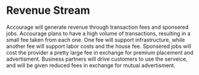 # Revenue Stream

Accourage will generate revenue through transaction fees and sponsered jobs. Accourage plans to have a high volume of transactions, resulting in a small fee taken from each one. One fee will support infrastructure, while another fee will support labor costs and the house fee. Sponsered jobs will cost the provider a pretty large fee in exchange for premium placement and advertisment. Business partners will drive customers to use the serveice, and will be given reduced fees in exchange for mutual advertisment. 
